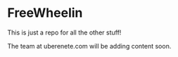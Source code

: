 # FreeWheelin
This is just a repo for all the other stuff!

The team at uberenete.com will be adding content soon.

